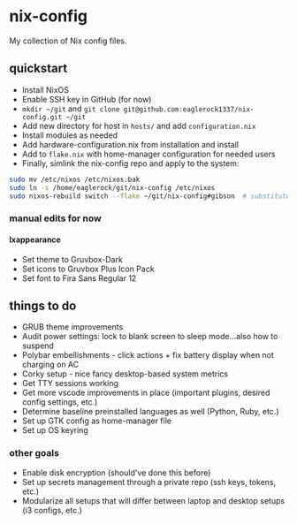 # nix-config

My collection of Nix config files.

## quickstart

- Install NixOS
- Enable SSH key in GitHub (for now)
- `mkdir ~/git` and `git clone git@github.com:eaglerock1337/nix-config.git ~/git`
- Add new directory for host in `hosts/` and add `configuration.nix`
- Install modules as needed
- Add hardware-configuration.nix from installation and install
- Add to `flake.nix` with home-manager configuration for needed users
- Finally, simlink the nix-config repo and apply to the system:

```bash
sudo mv /etc/nixos /etc/nixos.bak
sudo ln -s /home/eaglerock/git/nix-config /etc/nixos
sudo nixos-rebuild switch --flake ~/git/nix-config#gibson  # substitute hostname
```

### manual edits for now

#### lxappearance

- Set theme to Gruvbox-Dark 
- Set icons to Gruvbox Plus Icon Pack
- Set font to Fira Sans Regular 12

## things to do

- GRUB theme improvements
- Audit power settings: lock to blank screen to sleep mode...also how to suspend
- Polybar embellishments - click actions + fix battery display when not charging on AC
- Corky setup - nice fancy desktop-based system metrics
- Get TTY sessions working
- Get more vscode improvements in place (important plugins, desired config settings, etc.)
- Determine baseline preinstalled languages as well (Python, Ruby, etc.)
- Set up GTK config as home-manager file
- Set up OS keyring

### other goals

- Enable disk encryption (should've done this before)
- Set up secrets management through a private repo (ssh keys, tokens, etc.)
- Modularize all setups that will differ between laptop and desktop setups (i3 configs, etc.)
